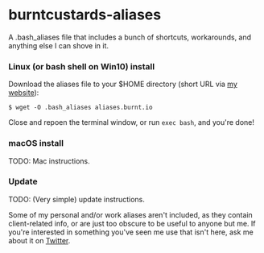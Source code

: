 # burntcustards-aliases

A .bash_aliases file that includes a bunch of shortcuts, workarounds, and anything else I can shove in it.

### Linux (or bash shell on Win10) install
Download the aliases file to your $HOME directory (short URL via [my website](http://burnt.io)):
```
$ wget -O .bash_aliases aliases.burnt.io
```
Close and repoen the terminal window, or run `exec bash`, and you're done!

### macOS install
TODO: Mac instructions.

### Update
TODO: (Very simple) update instructions.

Some of my personal and/or work aliases aren't included, as they contain client-related info, or are just too obscure to be useful to anyone but me. If you're interested in something you've seen me use that isn't here, ask me about it on [Twitter](https://twitter.com/burntcustard).


